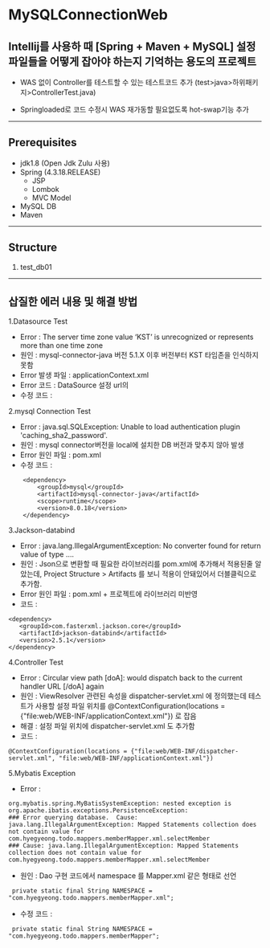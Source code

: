 # MySQLConnectionWeb

## Intellij를 사용하 때 [Spring + Maven + MySQL] 설정파일들을 어떻게 잡아야 하는지 기억하는 용도의 프로젝트

+ WAS 없이 Controller를 테스트할 수 있는 테스트코드 추가 (test>java>하위패키지>ControllerTest.java)

+ Springloaded로 코드 수정시 WAS 재가동할 필요없도록 hot-swap기능 추가

-------------------------------

## Prerequisites

* jdk1.8 (Open Jdk Zulu 사용)
* Spring (4.3.18.RELEASE)
  - JSP
  - Lombok
  - MVC Model
* MySQL DB
* Maven

--------------------------------

## Structure

1. test_db01

--------------------------------

## 삽질한 에러 내용 및 해결 방법


1.Datasource Test
 * Error : The server time zone value ‘KST’ is unrecognized or represents more than one time zone
 * 원인 : mysql-connector-java 버전 5.1.X 이후 버전부터 KST 타임존을 인식하지 못함
 * Error 발생 파일 : applicationContext.xml
 * Error 코드 : DataSource 설정 url의 <property name="url" value="jdbc:mysql://127.0.0.1:3306/test_db01?useSSL=false"/>
 * 수정 코드 : <property name="url" value="jdbc:mysql://127.0.0.1:3306/test_db01?useSSL=false&amp;serverTimezone=UTC"/>

2.mysql Connection Test
 * Error : java.sql.SQLException: Unable to load authentication plugin 'caching_sha2_password'.
 * 원인 : mysql connector버전을 local에 설치한 DB 버전과 맞추지 않아 발생
 * Error 원인 파일 : pom.xml
 * 수정 코드 :
~~~
    <dependency>
        <groupId>mysql</groupId>
        <artifactId>mysql-connector-java</artifactId>
        <scope>runtime</scope>
        <version>8.0.18</version>
    </dependency>
~~~

3.Jackson-databind
 * Error : java.lang.IllegalArgumentException: No converter found for return value of type ….
 * 원인 : Json으로 변환할 때 필요한 라이브러리를 pom.xml에 추가해서 적용된줄 알았는데, Project Structure > Artifacts 를 보니 적용이 안돼있어서 더블클릭으로 추가함.
 * Error 원인 파일 : pom.xml + 프로젝트에 라이브러리 미반영
 * 코드 : 
 ~~~
<dependency>
    <groupId>com.fasterxml.jackson.core</groupId>
    <artifactId>jackson-databind</artifactId>
    <version>2.5.1</version>
</dependency>
~~~

4.Controller Test
 * Error : Circular view path [doA]: would dispatch back to the current handler URL [/doA] again
 * 원인 : ViewResolver 관련된 속성을 dispatcher-servlet.xml 에 정의했는데 테스트가 사용할 설정 파일 위치를 @ContextConfiguration(locations = {"file:web/WEB-INF/applicationContext.xml"}) 로 잡음 
 * 해결 : 설정 파일 위치에 dispatcher-servlet.xml 도 추가함
 * 코드 : 
 ~~~
@ContextConfiguration(locations = {"file:web/WEB-INF/dispatcher-servlet.xml", "file:web/WEB-INF/applicationContext.xml"})
~~~

5.Mybatis Exception
 * Error : 
 ~~~
org.mybatis.spring.MyBatisSystemException: nested exception is org.apache.ibatis.exceptions.PersistenceException: 
### Error querying database.  Cause: java.lang.IllegalArgumentException: Mapped Statements collection does not contain value for com.hyegyeong.todo.mappers.memberMapper.xml.selectMember
### Cause: java.lang.IllegalArgumentException: Mapped Statements collection does not contain value for com.hyegyeong.todo.mappers.memberMapper.xml.selectMember
~~~
 * 원인 : Dao 구현 코드에서 namespace 를 Mapper.xml 같은 형태로 선언
 ~~~
  private static final String NAMESPACE = "com.hyegyeong.todo.mappers.memberMapper.xml";
~~~
 * 수정 코드 : 
 ~~~
  private static final String NAMESPACE = "com.hyegyeong.todo.mappers.memberMapper";
~~~
